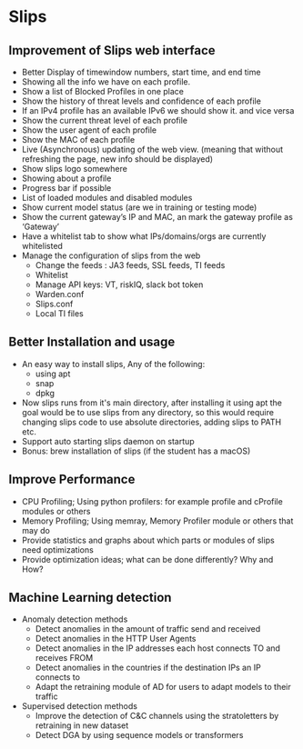 # Slips

## Improvement of Slips web interface
- Better Display of timewindow numbers,  start time, and end time
- Showing all the info we have on each profile.
- Show a list of Blocked Profiles in one place
- Show the history of threat levels and confidence of each profile
- If an IPv4 profile has an available IPv6 we should show it. and vice versa
- Show the current threat level of each profile 
- Show the user agent of each profile 
- Show the MAC of each profile
- Live (Asynchronous) updating of the web view. (meaning that without refreshing the page, new info should be displayed)
- Show slips logo somewhere
- Showing about a profile
- Progress bar if possible
- List of loaded modules and disabled modules
- Show current model status (are we in training or testing mode)
- Show the current gateway’s IP and MAC, an mark the gateway profile as ‘Gateway’
- Have a whitelist tab to show what IPs/domains/orgs are currently whitelisted
- Manage the configuration of slips from the web
	- Change the feeds : JA3 feeds, SSL feeds, TI feeds
	- Whitelist
	- Manage API keys: VT, riskIQ, slack bot token
	- Warden.conf
	- Slips.conf
	- Local TI files

## Better Installation and usage

- An easy way to install slips, Any of the following:
  - using apt
  - snap
  - dpkg
- Now slips runs from it's main directory, after installing it using apt the goal would be to use slips from any directory, so this would require changing slips code to use absolute directories, adding slips to PATH etc.
- Support auto starting slips daemon on startup   
- Bonus: brew installation of slips (if the student has a macOS)  

## Improve Performance

- CPU Profiling; Using python profilers: for example profile and cProfile modules or others
- Memory Profiling; Using memray, Memory Profiler module or others that may do
- Provide statistics and graphs about which parts or modules of slips need optimizations
- Provide optimization ideas; what can be done differently? Why and How?

## Machine Learning detection

- Anomaly detection methods
	- Detect anomalies in the amount of traffic send and received
	- Detect anomalies in the HTTP User Agents
	- Detect anomalies in the IP addresses each host connects TO and receives FROM
	- Detect anomalies in the countries if the destination IPs an IP connects to 
	- Adapt the retraining module of AD for users to adapt models to their traffic
- Supervised detection methods
	- Improve the detection of C&C channels using the stratoletters by retraining in new dataset
	- Detect DGA by using sequence models or transformers
